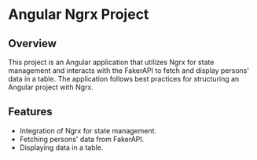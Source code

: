 # Angular Ngrx Project

## Overview

This project is an Angular application that utilizes Ngrx for state management and interacts with the FakerAPI to fetch and display persons' data in a table. The application follows best practices for structuring an Angular project with Ngrx.

## Features

- Integration of Ngrx for state management.
- Fetching persons' data from FakerAPI.
- Displaying data in a table.
